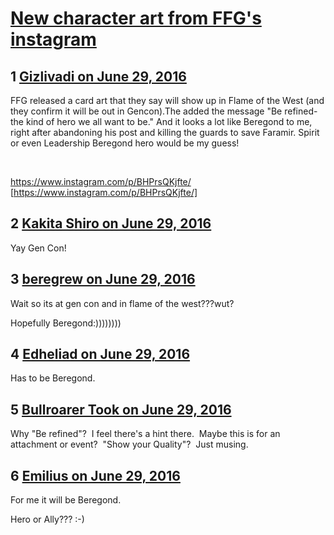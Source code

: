 # [New character art from FFG&#039;s instagram](https://community.fantasyflightgames.com/topic/223780-new-character-art-from-ffgs-instagram/)

## 1 [Gizlivadi on June 29, 2016](https://community.fantasyflightgames.com/topic/223780-new-character-art-from-ffgs-instagram/?do=findComment&comment=2287619)

FFG released a card art that they say will show up in Flame of the West (and they confirm it will be out in Gencon).The added the message "Be refined- the kind of hero we all want to be." And it looks a lot like Beregond to me, right after abandoning his post and killing the guards to save Faramir. Spirit or even Leadership Beregond hero would be my guess!

 

https://www.instagram.com/p/BHPrsQKjfte/ [https://www.instagram.com/p/BHPrsQKjfte/]

## 2 [Kakita Shiro on June 29, 2016](https://community.fantasyflightgames.com/topic/223780-new-character-art-from-ffgs-instagram/?do=findComment&comment=2287630)

Yay Gen Con!

## 3 [beregrew on June 29, 2016](https://community.fantasyflightgames.com/topic/223780-new-character-art-from-ffgs-instagram/?do=findComment&comment=2287634)

Wait so its at gen con and in flame of the west???wut?

Hopefully Beregond:))))))))

## 4 [Edheliad on June 29, 2016](https://community.fantasyflightgames.com/topic/223780-new-character-art-from-ffgs-instagram/?do=findComment&comment=2287784)

Has to be Beregond.

## 5 [Bullroarer Took on June 29, 2016](https://community.fantasyflightgames.com/topic/223780-new-character-art-from-ffgs-instagram/?do=findComment&comment=2287880)

Why "Be refined"?  I feel there's a hint there.  Maybe this is for an attachment or event?  "Show your Quality"?  Just musing.

## 6 [Emilius on June 29, 2016](https://community.fantasyflightgames.com/topic/223780-new-character-art-from-ffgs-instagram/?do=findComment&comment=2287937)

For me it will be Beregond.

Hero or Ally??? :-)

